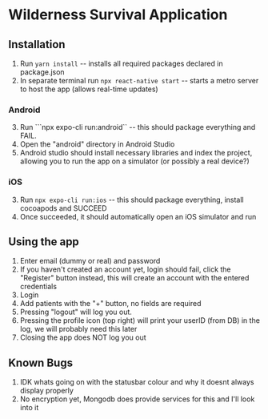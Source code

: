 # Wilderness Survival Application

## Installation
1. Run ```yarn install``` -- installs all required packages declared in package.json
2. In separate terminal run ```npx react-native start``` -- starts a metro server to host the app (allows real-time updates)

### Android
3. Run ```npx expo-cli run:android`` -- this should package everything and FAIL.     
4. Open the "android" directory in Android Studio    
5. Android studio should install necessary libraries and index the project, allowing you to run the app on a simulator (or possibly a real device?)    

### iOS
3. Run ```npx expo-cli run:ios``` -- this should package everything, install cocoapods and SUCCEED
4. Once succeeded, it should automatically open an iOS simulator and run

## Using the app
1. Enter email (dummy or real) and password
2. If you haven't created an account yet, login should fail, click the "Register" button instead, this will create an account with the entered credentials
3. Login
4. Add patients with the "+" button, no fields are required
5. Pressing "logout" will log you out. 
6. Pressing the profile icon (top right) will print your userID (from DB) in the log, we will probably need this later
7. Closing the app does NOT log you out

## Known Bugs
1. IDK whats going on with the statusbar colour and why it doesnt always display properly
2. No encryption yet, Mongodb does provide services for this and I'll look into it